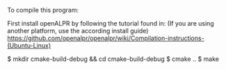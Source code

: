 To compile this program:

First install openALPR by following the tutorial found in: (If you are using another platform, use the according install guide)
https://github.com/openalpr/openalpr/wiki/Compilation-instructions-(Ubuntu-Linux)

$ mkdir cmake-build-debug && cd cmake-build-debug
$ cmake ..
$ make
